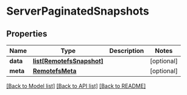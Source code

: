 # ServerPaginatedSnapshots

## Properties
Name | Type | Description | Notes
------------ | ------------- | ------------- | -------------
**data** | [**list[RemotefsSnapshot]**](RemotefsSnapshot.md) |  | [optional] 
**meta** | [**RemotefsMeta**](RemotefsMeta.md) |  | [optional] 

[[Back to Model list]](../README.md#documentation-for-models) [[Back to API list]](../README.md#documentation-for-api-endpoints) [[Back to README]](../README.md)

